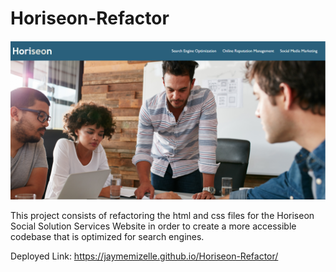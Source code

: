 # Horiseon-Refactor

![alternative text](./assets/images/Horiseon_Deploy_Link.png)


This project consists of refactoring the html and css files for the Horiseon Social Solution Services Website in order to create a more accessible codebase that is optimized for search engines.


Deployed Link: https://jaymemizelle.github.io/Horiseon-Refactor/

